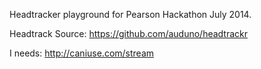 Headtracker playground for Pearson Hackathon July 2014.

Headtrack Source:
https://github.com/auduno/headtrackr

I needs:
http://caniuse.com/stream
